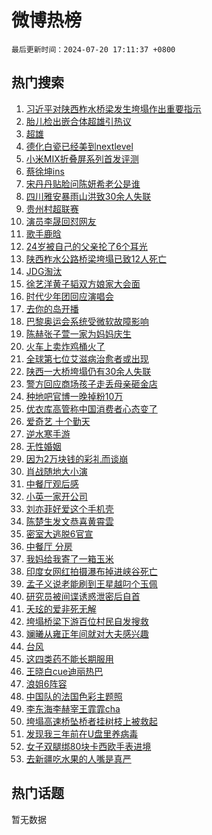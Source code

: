 # 微博热榜

`最后更新时间：2024-07-20 17:11:37 +0800`

## 热门搜索

1. [习近平对陕西柞水桥梁发生垮塌作出重要指示](https://m.weibo.cn/search?containerid=100103type%3D1%26t%3D10%26q%3D%23%E4%B9%A0%E8%BF%91%E5%B9%B3%E5%AF%B9%E9%99%95%E8%A5%BF%E6%9F%9E%E6%B0%B4%E6%A1%A5%E6%A2%81%E5%8F%91%E7%94%9F%E5%9E%AE%E5%A1%8C%E4%BD%9C%E5%87%BA%E9%87%8D%E8%A6%81%E6%8C%87%E7%A4%BA%23&stream_entry_id=51&isnewpage=1&extparam=seat%3D1%26filter_type%3Drealtimehot%26stream_entry_id%3D51%26c_type%3D51%26pos%3D0%26q%3D%2523%25E4%25B9%25A0%25E8%25BF%2591%25E5%25B9%25B3%25E5%25AF%25B9%25E9%2599%2595%25E8%25A5%25BF%25E6%259F%259E%25E6%25B0%25B4%25E6%25A1%25A5%25E6%25A2%2581%25E5%258F%2591%25E7%2594%259F%25E5%259E%25AE%25E5%25A1%258C%25E4%25BD%259C%25E5%2587%25BA%25E9%2587%258D%25E8%25A6%2581%25E6%258C%2587%25E7%25A4%25BA%2523%26cate%3D10103%26dgr%3D0%26display_time%3D1721466696%26pre_seqid%3D1721466696007023596194)
1. [胎儿检出嵌合体超雄引热议](https://m.weibo.cn/search?containerid=100103type%3D1%26t%3D10%26q%3D%23%E8%83%8E%E5%84%BF%E6%A3%80%E5%87%BA%E5%B5%8C%E5%90%88%E4%BD%93%E8%B6%85%E9%9B%84%E5%BC%95%E7%83%AD%E8%AE%AE%23&stream_entry_id=31&isnewpage=1&extparam=seat%3D1%26q%3D%2523%25E8%2583%258E%25E5%2584%25BF%25E6%25A3%2580%25E5%2587%25BA%25E5%25B5%258C%25E5%2590%2588%25E4%25BD%2593%25E8%25B6%2585%25E9%259B%2584%25E5%25BC%2595%25E7%2583%25AD%25E8%25AE%25AE%2523%26dgr%3D0%26pos%3D0%26realpos%3D1%26band_rank%3D1%26filter_type%3Drealtimehot%26c_type%3D31%26cate%3D5001%26lcate%3D5001%26flag%3D2%26stream_entry_id%3D31%26display_time%3D1721466696%26pre_seqid%3D1721466696007023596194)
1. [超雄](https://m.weibo.cn/search?containerid=100103type%3D1%26t%3D10%26q%3D%E8%B6%85%E9%9B%84&stream_entry_id=31&isnewpage=1&extparam=seat%3D1%26q%3D%25E8%25B6%2585%25E9%259B%2584%26dgr%3D0%26pos%3D1%26realpos%3D2%26band_rank%3D2%26filter_type%3Drealtimehot%26c_type%3D31%26cate%3D5001%26lcate%3D5001%26flag%3D1%26stream_entry_id%3D31%26display_time%3D1721466696%26pre_seqid%3D1721466696007023596194)
1. [德化白瓷已经美到nextlevel](https://m.weibo.cn/search?containerid=100103type%3D1%26t%3D10%26q%3D%23%E5%BE%B7%E5%8C%96%E7%99%BD%E7%93%B7%E5%B7%B2%E7%BB%8F%E7%BE%8E%E5%88%B0nextlevel%23&stream_entry_id=31&isnewpage=1&extparam=seat%3D1%26q%3D%2523%25E5%25BE%25B7%25E5%258C%2596%25E7%2599%25BD%25E7%2593%25B7%25E5%25B7%25B2%25E7%25BB%258F%25E7%25BE%258E%25E5%2588%25B0nextlevel%2523%26dgr%3D0%26pos%3D2%26realpos%3D3%26band_rank%3D3%26filter_type%3Drealtimehot%26c_type%3D31%26cate%3D5001%26lcate%3D5001%26flag%3D1%26stream_entry_id%3D31%26display_time%3D1721466696%26pre_seqid%3D1721466696007023596194)
1. [小米MIX折叠屏系列首发评测](https://m.weibo.cn/search?containerid=100103type%3D1%26t%3D10%26q%3D%23%E5%B0%8F%E7%B1%B3MIX%E6%8A%98%E5%8F%A0%E5%B1%8F%E7%B3%BB%E5%88%97%E9%A6%96%E5%8F%91%E8%AF%84%E6%B5%8B%23&stream_entry_id=31&isnewpage=1&extparam=seat%3D1%26q%3D%2523%25E5%25B0%258F%25E7%25B1%25B3MIX%25E6%258A%2598%25E5%258F%25A0%25E5%25B1%258F%25E7%25B3%25BB%25E5%2588%2597%25E9%25A6%2596%25E5%258F%2591%25E8%25AF%2584%25E6%25B5%258B%2523%26dgr%3D0%26pos%3D3%26adid%3D246530%26band_rank%3D4%26filter_type%3Drealtimehot%26stream_entry_id%3D31%26is_ad_pos%3D1%26c_type%3D31%26lcate%3D5001%26cate%3D5001%26topic_ad%3D1%26display_time%3D1721466696%26pre_seqid%3D1721466696007023596194)
1. [蔡徐坤ins](https://m.weibo.cn/search?containerid=100103type%3D1%26t%3D10%26q%3D%23%E8%94%A1%E5%BE%90%E5%9D%A4ins%23&stream_entry_id=31&isnewpage=1&extparam=seat%3D1%26q%3D%2523%25E8%2594%25A1%25E5%25BE%2590%25E5%259D%25A4ins%2523%26dgr%3D0%26pos%3D4%26realpos%3D4%26band_rank%3D4%26filter_type%3Drealtimehot%26c_type%3D31%26cate%3D5001%26lcate%3D5001%26flag%3D16%26stream_entry_id%3D31%26display_time%3D1721466696%26pre_seqid%3D1721466696007023596194)
1. [宋丹丹贴脸问陈妍希老公是谁](https://m.weibo.cn/search?containerid=100103type%3D1%26t%3D10%26q%3D%23%E5%AE%8B%E4%B8%B9%E4%B8%B9%E8%B4%B4%E8%84%B8%E9%97%AE%E9%99%88%E5%A6%8D%E5%B8%8C%E8%80%81%E5%85%AC%E6%98%AF%E8%B0%81%23&stream_entry_id=31&isnewpage=1&extparam=seat%3D1%26q%3D%2523%25E5%25AE%258B%25E4%25B8%25B9%25E4%25B8%25B9%25E8%25B4%25B4%25E8%2584%25B8%25E9%2597%25AE%25E9%2599%2588%25E5%25A6%258D%25E5%25B8%258C%25E8%2580%2581%25E5%2585%25AC%25E6%2598%25AF%25E8%25B0%2581%2523%26dgr%3D0%26pos%3D5%26realpos%3D5%26band_rank%3D5%26filter_type%3Drealtimehot%26c_type%3D31%26cate%3D5001%26lcate%3D5001%26flag%3D2%26stream_entry_id%3D31%26display_time%3D1721466696%26pre_seqid%3D1721466696007023596194)
1. [四川雅安暴雨山洪致30余人失联](https://m.weibo.cn/search?containerid=100103type%3D1%26t%3D10%26q%3D%23%E5%9B%9B%E5%B7%9D%E9%9B%85%E5%AE%89%E6%9A%B4%E9%9B%A8%E5%B1%B1%E6%B4%AA%E8%87%B430%E4%BD%99%E4%BA%BA%E5%A4%B1%E8%81%94%23&stream_entry_id=31&isnewpage=1&extparam=seat%3D1%26q%3D%2523%25E5%259B%259B%25E5%25B7%259D%25E9%259B%2585%25E5%25AE%2589%25E6%259A%25B4%25E9%259B%25A8%25E5%25B1%25B1%25E6%25B4%25AA%25E8%2587%25B430%25E4%25BD%2599%25E4%25BA%25BA%25E5%25A4%25B1%25E8%2581%2594%2523%26dgr%3D0%26pos%3D6%26realpos%3D6%26band_rank%3D6%26filter_type%3Drealtimehot%26c_type%3D31%26cate%3D5001%26lcate%3D5001%26flag%3D0%26stream_entry_id%3D31%26display_time%3D1721466696%26pre_seqid%3D1721466696007023596194)
1. [贵州村超联赛](https://m.weibo.cn/search?containerid=100103type%3D1%26t%3D10%26q%3D%23%E8%B4%B5%E5%B7%9E%E6%9D%91%E8%B6%85%E8%81%94%E8%B5%9B%23&stream_entry_id=31&isnewpage=1&extparam=seat%3D1%26q%3D%2523%25E8%25B4%25B5%25E5%25B7%259E%25E6%259D%2591%25E8%25B6%2585%25E8%2581%2594%25E8%25B5%259B%2523%26dgr%3D0%26pos%3D7%26adid%3D246508%26band_rank%3D7%26filter_type%3Drealtimehot%26is_ad_pos%3D1%26c_type%3D31%26lcate%3D5001%26cate%3D5001%26stream_entry_id%3D31%26display_time%3D1721466696%26pre_seqid%3D1721466696007023596194)
1. [演员李晟回怼网友](https://m.weibo.cn/search?containerid=100103type%3D1%26t%3D10%26q%3D%23%E6%BC%94%E5%91%98%E6%9D%8E%E6%99%9F%E5%9B%9E%E6%80%BC%E7%BD%91%E5%8F%8B%23&stream_entry_id=31&isnewpage=1&extparam=seat%3D1%26q%3D%2523%25E6%25BC%2594%25E5%2591%2598%25E6%259D%258E%25E6%2599%259F%25E5%259B%259E%25E6%2580%25BC%25E7%25BD%2591%25E5%258F%258B%2523%26dgr%3D0%26pos%3D8%26realpos%3D7%26band_rank%3D7%26filter_type%3Drealtimehot%26c_type%3D31%26cate%3D5001%26lcate%3D5001%26flag%3D2%26stream_entry_id%3D31%26display_time%3D1721466696%26pre_seqid%3D1721466696007023596194)
1. [歌手鹿晗](https://m.weibo.cn/search?containerid=100103type%3D1%26t%3D10%26q%3D%23%E6%AD%8C%E6%89%8B%E9%B9%BF%E6%99%97%23&stream_entry_id=31&isnewpage=1&extparam=seat%3D1%26q%3D%2523%25E6%25AD%258C%25E6%2589%258B%25E9%25B9%25BF%25E6%2599%2597%2523%26dgr%3D0%26pos%3D9%26realpos%3D8%26band_rank%3D8%26filter_type%3Drealtimehot%26c_type%3D31%26cate%3D5001%26lcate%3D5001%26flag%3D0%26stream_entry_id%3D31%26display_time%3D1721466696%26pre_seqid%3D1721466696007023596194)
1. [24岁被自己的父亲抡了6个耳光](https://m.weibo.cn/search?containerid=100103type%3D1%26t%3D10%26q%3D%2324%E5%B2%81%E8%A2%AB%E8%87%AA%E5%B7%B1%E7%9A%84%E7%88%B6%E4%BA%B2%E6%8A%A1%E4%BA%866%E4%B8%AA%E8%80%B3%E5%85%89%23&stream_entry_id=31&isnewpage=1&extparam=seat%3D1%26q%3D%252324%25E5%25B2%2581%25E8%25A2%25AB%25E8%2587%25AA%25E5%25B7%25B1%25E7%259A%2584%25E7%2588%25B6%25E4%25BA%25B2%25E6%258A%25A1%25E4%25BA%25866%25E4%25B8%25AA%25E8%2580%25B3%25E5%2585%2589%2523%26dgr%3D0%26pos%3D10%26realpos%3D9%26band_rank%3D9%26filter_type%3Drealtimehot%26c_type%3D31%26cate%3D5001%26lcate%3D5001%26flag%3D0%26stream_entry_id%3D31%26display_time%3D1721466696%26pre_seqid%3D1721466696007023596194)
1. [陕西柞水公路桥梁垮塌已致12人死亡](https://m.weibo.cn/search?containerid=100103type%3D1%26t%3D10%26q%3D%23%E9%99%95%E8%A5%BF%E6%9F%9E%E6%B0%B4%E5%85%AC%E8%B7%AF%E6%A1%A5%E6%A2%81%E5%9E%AE%E5%A1%8C%E5%B7%B2%E8%87%B412%E4%BA%BA%E6%AD%BB%E4%BA%A1%23&stream_entry_id=31&isnewpage=1&extparam=seat%3D1%26q%3D%2523%25E9%2599%2595%25E8%25A5%25BF%25E6%259F%259E%25E6%25B0%25B4%25E5%2585%25AC%25E8%25B7%25AF%25E6%25A1%25A5%25E6%25A2%2581%25E5%259E%25AE%25E5%25A1%258C%25E5%25B7%25B2%25E8%2587%25B412%25E4%25BA%25BA%25E6%25AD%25BB%25E4%25BA%25A1%2523%26dgr%3D0%26pos%3D11%26realpos%3D10%26band_rank%3D10%26filter_type%3Drealtimehot%26c_type%3D31%26cate%3D5001%26lcate%3D5001%26flag%3D1%26stream_entry_id%3D31%26display_time%3D1721466696%26pre_seqid%3D1721466696007023596194)
1. [JDG淘汰](https://m.weibo.cn/search?containerid=100103type%3D1%26t%3D10%26q%3DJDG%E6%B7%98%E6%B1%B0&stream_entry_id=31&isnewpage=1&extparam=seat%3D1%26q%3DJDG%25E6%25B7%2598%25E6%25B1%25B0%26dgr%3D0%26pos%3D12%26realpos%3D11%26band_rank%3D11%26filter_type%3Drealtimehot%26c_type%3D31%26cate%3D5001%26lcate%3D5001%26flag%3D1%26stream_entry_id%3D31%26display_time%3D1721466696%26pre_seqid%3D1721466696007023596194)
1. [徐艺洋黄子韬双方娘家大会面](https://m.weibo.cn/search?containerid=100103type%3D1%26t%3D10%26q%3D%23%E5%BE%90%E8%89%BA%E6%B4%8B%E9%BB%84%E5%AD%90%E9%9F%AC%E5%8F%8C%E6%96%B9%E5%A8%98%E5%AE%B6%E5%A4%A7%E4%BC%9A%E9%9D%A2%23&stream_entry_id=31&isnewpage=1&extparam=seat%3D1%26q%3D%2523%25E5%25BE%2590%25E8%2589%25BA%25E6%25B4%258B%25E9%25BB%2584%25E5%25AD%2590%25E9%259F%25AC%25E5%258F%258C%25E6%2596%25B9%25E5%25A8%2598%25E5%25AE%25B6%25E5%25A4%25A7%25E4%25BC%259A%25E9%259D%25A2%2523%26dgr%3D0%26pos%3D13%26realpos%3D12%26band_rank%3D12%26filter_type%3Drealtimehot%26c_type%3D31%26cate%3D5001%26lcate%3D5001%26flag%3D2%26stream_entry_id%3D31%26display_time%3D1721466696%26pre_seqid%3D1721466696007023596194)
1. [时代少年团回应演唱会](https://m.weibo.cn/search?containerid=100103type%3D1%26t%3D10%26q%3D%23%E6%97%B6%E4%BB%A3%E5%B0%91%E5%B9%B4%E5%9B%A2%E5%9B%9E%E5%BA%94%E6%BC%94%E5%94%B1%E4%BC%9A%23&stream_entry_id=31&isnewpage=1&extparam=seat%3D1%26q%3D%2523%25E6%2597%25B6%25E4%25BB%25A3%25E5%25B0%2591%25E5%25B9%25B4%25E5%259B%25A2%25E5%259B%259E%25E5%25BA%2594%25E6%25BC%2594%25E5%2594%25B1%25E4%25BC%259A%2523%26dgr%3D0%26pos%3D14%26realpos%3D13%26band_rank%3D13%26filter_type%3Drealtimehot%26c_type%3D31%26cate%3D5001%26lcate%3D5001%26flag%3D1%26stream_entry_id%3D31%26display_time%3D1721466696%26pre_seqid%3D1721466696007023596194)
1. [去你的岛开播](https://m.weibo.cn/search?containerid=100103type%3D1%26t%3D10%26q%3D%E5%8E%BB%E4%BD%A0%E7%9A%84%E5%B2%9B%E5%BC%80%E6%92%AD&stream_entry_id=31&isnewpage=1&extparam=seat%3D1%26q%3D%25E5%258E%25BB%25E4%25BD%25A0%25E7%259A%2584%25E5%25B2%259B%25E5%25BC%2580%25E6%2592%25AD%26dgr%3D0%26pos%3D15%26realpos%3D14%26band_rank%3D14%26filter_type%3Drealtimehot%26c_type%3D31%26cate%3D5001%26lcate%3D5001%26flag%3D0%26stream_entry_id%3D31%26display_time%3D1721466696%26pre_seqid%3D1721466696007023596194)
1. [巴黎奥运会系统受微软故障影响](https://m.weibo.cn/search?containerid=100103type%3D1%26t%3D10%26q%3D%23%E5%B7%B4%E9%BB%8E%E5%A5%A5%E8%BF%90%E4%BC%9A%E7%B3%BB%E7%BB%9F%E5%8F%97%E5%BE%AE%E8%BD%AF%E6%95%85%E9%9A%9C%E5%BD%B1%E5%93%8D%23&stream_entry_id=31&isnewpage=1&extparam=seat%3D1%26q%3D%2523%25E5%25B7%25B4%25E9%25BB%258E%25E5%25A5%25A5%25E8%25BF%2590%25E4%25BC%259A%25E7%25B3%25BB%25E7%25BB%259F%25E5%258F%2597%25E5%25BE%25AE%25E8%25BD%25AF%25E6%2595%2585%25E9%259A%259C%25E5%25BD%25B1%25E5%2593%258D%2523%26dgr%3D0%26pos%3D16%26realpos%3D15%26band_rank%3D15%26filter_type%3Drealtimehot%26c_type%3D31%26cate%3D5001%26lcate%3D5001%26flag%3D1%26stream_entry_id%3D31%26display_time%3D1721466696%26pre_seqid%3D1721466696007023596194)
1. [陈赫张子萱一家为妈妈庆生](https://m.weibo.cn/search?containerid=100103type%3D1%26t%3D10%26q%3D%23%E9%99%88%E8%B5%AB%E5%BC%A0%E5%AD%90%E8%90%B1%E4%B8%80%E5%AE%B6%E4%B8%BA%E5%A6%88%E5%A6%88%E5%BA%86%E7%94%9F%23&stream_entry_id=31&isnewpage=1&extparam=seat%3D1%26q%3D%2523%25E9%2599%2588%25E8%25B5%25AB%25E5%25BC%25A0%25E5%25AD%2590%25E8%2590%25B1%25E4%25B8%2580%25E5%25AE%25B6%25E4%25B8%25BA%25E5%25A6%2588%25E5%25A6%2588%25E5%25BA%2586%25E7%2594%259F%2523%26dgr%3D0%26pos%3D17%26realpos%3D16%26band_rank%3D16%26filter_type%3Drealtimehot%26c_type%3D31%26cate%3D5001%26lcate%3D5001%26flag%3D0%26stream_entry_id%3D31%26display_time%3D1721466696%26pre_seqid%3D1721466696007023596194)
1. [火车上卖炸鸡桶火了](https://m.weibo.cn/search?containerid=100103type%3D1%26t%3D10%26q%3D%23%E7%81%AB%E8%BD%A6%E4%B8%8A%E5%8D%96%E7%82%B8%E9%B8%A1%E6%A1%B6%E7%81%AB%E4%BA%86%23&stream_entry_id=31&isnewpage=1&extparam=seat%3D1%26q%3D%2523%25E7%2581%25AB%25E8%25BD%25A6%25E4%25B8%258A%25E5%258D%2596%25E7%2582%25B8%25E9%25B8%25A1%25E6%25A1%25B6%25E7%2581%25AB%25E4%25BA%2586%2523%26dgr%3D0%26pos%3D18%26realpos%3D17%26band_rank%3D17%26filter_type%3Drealtimehot%26c_type%3D31%26cate%3D5001%26lcate%3D5001%26flag%3D0%26stream_entry_id%3D31%26display_time%3D1721466696%26pre_seqid%3D1721466696007023596194)
1. [全球第七位艾滋病治愈者或出现](https://m.weibo.cn/search?containerid=100103type%3D1%26t%3D10%26q%3D%23%E5%85%A8%E7%90%83%E7%AC%AC%E4%B8%83%E4%BD%8D%E8%89%BE%E6%BB%8B%E7%97%85%E6%B2%BB%E6%84%88%E8%80%85%E6%88%96%E5%87%BA%E7%8E%B0%23&stream_entry_id=31&isnewpage=1&extparam=seat%3D1%26q%3D%2523%25E5%2585%25A8%25E7%2590%2583%25E7%25AC%25AC%25E4%25B8%2583%25E4%25BD%258D%25E8%2589%25BE%25E6%25BB%258B%25E7%2597%2585%25E6%25B2%25BB%25E6%2584%2588%25E8%2580%2585%25E6%2588%2596%25E5%2587%25BA%25E7%258E%25B0%2523%26dgr%3D0%26pos%3D19%26realpos%3D18%26band_rank%3D18%26filter_type%3Drealtimehot%26c_type%3D31%26cate%3D5001%26lcate%3D5001%26flag%3D0%26stream_entry_id%3D31%26display_time%3D1721466696%26pre_seqid%3D1721466696007023596194)
1. [陕西一大桥垮塌仍有30余人失联](https://m.weibo.cn/search?containerid=100103type%3D1%26t%3D10%26q%3D%23%E9%99%95%E8%A5%BF%E4%B8%80%E5%A4%A7%E6%A1%A5%E5%9E%AE%E5%A1%8C%E4%BB%8D%E6%9C%8930%E4%BD%99%E4%BA%BA%E5%A4%B1%E8%81%94%23&stream_entry_id=31&isnewpage=1&extparam=seat%3D1%26q%3D%2523%25E9%2599%2595%25E8%25A5%25BF%25E4%25B8%2580%25E5%25A4%25A7%25E6%25A1%25A5%25E5%259E%25AE%25E5%25A1%258C%25E4%25BB%258D%25E6%259C%258930%25E4%25BD%2599%25E4%25BA%25BA%25E5%25A4%25B1%25E8%2581%2594%2523%26dgr%3D0%26pos%3D20%26realpos%3D19%26band_rank%3D19%26filter_type%3Drealtimehot%26c_type%3D31%26cate%3D5001%26lcate%3D5001%26flag%3D0%26stream_entry_id%3D31%26display_time%3D1721466696%26pre_seqid%3D1721466696007023596194)
1. [警方回应商场孩子走丢母亲砸金店](https://m.weibo.cn/search?containerid=100103type%3D1%26t%3D10%26q%3D%23%E8%AD%A6%E6%96%B9%E5%9B%9E%E5%BA%94%E5%95%86%E5%9C%BA%E5%AD%A9%E5%AD%90%E8%B5%B0%E4%B8%A2%E6%AF%8D%E4%BA%B2%E7%A0%B8%E9%87%91%E5%BA%97%23&stream_entry_id=31&isnewpage=1&extparam=seat%3D1%26q%3D%2523%25E8%25AD%25A6%25E6%2596%25B9%25E5%259B%259E%25E5%25BA%2594%25E5%2595%2586%25E5%259C%25BA%25E5%25AD%25A9%25E5%25AD%2590%25E8%25B5%25B0%25E4%25B8%25A2%25E6%25AF%258D%25E4%25BA%25B2%25E7%25A0%25B8%25E9%2587%2591%25E5%25BA%2597%2523%26dgr%3D0%26pos%3D21%26realpos%3D20%26band_rank%3D20%26filter_type%3Drealtimehot%26c_type%3D31%26cate%3D5001%26lcate%3D5001%26flag%3D0%26stream_entry_id%3D31%26display_time%3D1721466696%26pre_seqid%3D1721466696007023596194)
1. [种地吧官博一晚掉粉10万](https://m.weibo.cn/search?containerid=100103type%3D1%26t%3D10%26q%3D%23%E7%A7%8D%E5%9C%B0%E5%90%A7%E5%AE%98%E5%8D%9A%E4%B8%80%E6%99%9A%E6%8E%89%E7%B2%8910%E4%B8%87%23&stream_entry_id=31&isnewpage=1&extparam=seat%3D1%26q%3D%2523%25E7%25A7%258D%25E5%259C%25B0%25E5%2590%25A7%25E5%25AE%2598%25E5%258D%259A%25E4%25B8%2580%25E6%2599%259A%25E6%258E%2589%25E7%25B2%258910%25E4%25B8%2587%2523%26dgr%3D0%26pos%3D22%26realpos%3D21%26band_rank%3D21%26filter_type%3Drealtimehot%26c_type%3D31%26cate%3D5001%26lcate%3D5001%26flag%3D2%26stream_entry_id%3D31%26display_time%3D1721466696%26pre_seqid%3D1721466696007023596194)
1. [优衣库高管称中国消费者心态变了](https://m.weibo.cn/search?containerid=100103type%3D1%26t%3D10%26q%3D%23%E4%BC%98%E8%A1%A3%E5%BA%93%E9%AB%98%E7%AE%A1%E7%A7%B0%E4%B8%AD%E5%9B%BD%E6%B6%88%E8%B4%B9%E8%80%85%E5%BF%83%E6%80%81%E5%8F%98%E4%BA%86%23&stream_entry_id=31&isnewpage=1&extparam=seat%3D1%26q%3D%2523%25E4%25BC%2598%25E8%25A1%25A3%25E5%25BA%2593%25E9%25AB%2598%25E7%25AE%25A1%25E7%25A7%25B0%25E4%25B8%25AD%25E5%259B%25BD%25E6%25B6%2588%25E8%25B4%25B9%25E8%2580%2585%25E5%25BF%2583%25E6%2580%2581%25E5%258F%2598%25E4%25BA%2586%2523%26dgr%3D0%26pos%3D23%26realpos%3D22%26band_rank%3D22%26filter_type%3Drealtimehot%26c_type%3D31%26cate%3D5001%26lcate%3D5001%26flag%3D1%26stream_entry_id%3D31%26display_time%3D1721466696%26pre_seqid%3D1721466696007023596194)
1. [爱奇艺 十个勤天](https://m.weibo.cn/search?containerid=100103type%3D1%26t%3D10%26q%3D%E7%88%B1%E5%A5%87%E8%89%BA+%E5%8D%81%E4%B8%AA%E5%8B%A4%E5%A4%A9&stream_entry_id=31&isnewpage=1&extparam=seat%3D1%26q%3D%25E7%2588%25B1%25E5%25A5%2587%25E8%2589%25BA%2520%25E5%258D%2581%25E4%25B8%25AA%25E5%258B%25A4%25E5%25A4%25A9%26dgr%3D0%26pos%3D24%26realpos%3D23%26band_rank%3D23%26filter_type%3Drealtimehot%26c_type%3D31%26cate%3D5001%26lcate%3D5001%26flag%3D2%26stream_entry_id%3D31%26display_time%3D1721466696%26pre_seqid%3D1721466696007023596194)
1. [逆水寒手游](https://m.weibo.cn/search?containerid=100103type%3D1%26t%3D10%26q%3D%E9%80%86%E6%B0%B4%E5%AF%92%E6%89%8B%E6%B8%B8&stream_entry_id=31&isnewpage=1&extparam=seat%3D1%26q%3D%25E9%2580%2586%25E6%25B0%25B4%25E5%25AF%2592%25E6%2589%258B%25E6%25B8%25B8%26dgr%3D0%26pos%3D25%26realpos%3D24%26band_rank%3D24%26filter_type%3Drealtimehot%26c_type%3D31%26cate%3D5001%26lcate%3D5001%26flag%3D1%26stream_entry_id%3D31%26display_time%3D1721466696%26pre_seqid%3D1721466696007023596194)
1. [无性婚姻](https://m.weibo.cn/search?containerid=100103type%3D1%26t%3D10%26q%3D%E6%97%A0%E6%80%A7%E5%A9%9A%E5%A7%BB&stream_entry_id=31&isnewpage=1&extparam=seat%3D1%26q%3D%25E6%2597%25A0%25E6%2580%25A7%25E5%25A9%259A%25E5%25A7%25BB%26dgr%3D0%26pos%3D26%26realpos%3D25%26band_rank%3D25%26filter_type%3Drealtimehot%26c_type%3D31%26cate%3D5001%26lcate%3D5001%26flag%3D0%26stream_entry_id%3D31%26display_time%3D1721466696%26pre_seqid%3D1721466696007023596194)
1. [因为2万块钱的彩礼而谈崩](https://m.weibo.cn/search?containerid=100103type%3D1%26t%3D10%26q%3D%23%E5%9B%A0%E4%B8%BA2%E4%B8%87%E5%9D%97%E9%92%B1%E7%9A%84%E5%BD%A9%E7%A4%BC%E8%80%8C%E8%B0%88%E5%B4%A9%23&stream_entry_id=31&isnewpage=1&extparam=seat%3D1%26q%3D%2523%25E5%259B%25A0%25E4%25B8%25BA2%25E4%25B8%2587%25E5%259D%2597%25E9%2592%25B1%25E7%259A%2584%25E5%25BD%25A9%25E7%25A4%25BC%25E8%2580%258C%25E8%25B0%2588%25E5%25B4%25A9%2523%26dgr%3D0%26pos%3D27%26realpos%3D26%26band_rank%3D26%26filter_type%3Drealtimehot%26c_type%3D31%26cate%3D5001%26lcate%3D5001%26flag%3D1%26stream_entry_id%3D31%26display_time%3D1721466696%26pre_seqid%3D1721466696007023596194)
1. [肖战随地大小演](https://m.weibo.cn/search?containerid=100103type%3D1%26t%3D10%26q%3D%23%E8%82%96%E6%88%98%E9%9A%8F%E5%9C%B0%E5%A4%A7%E5%B0%8F%E6%BC%94%23&stream_entry_id=31&isnewpage=1&extparam=seat%3D1%26q%3D%2523%25E8%2582%2596%25E6%2588%2598%25E9%259A%258F%25E5%259C%25B0%25E5%25A4%25A7%25E5%25B0%258F%25E6%25BC%2594%2523%26dgr%3D0%26pos%3D28%26realpos%3D27%26band_rank%3D27%26filter_type%3Drealtimehot%26c_type%3D31%26cate%3D5001%26lcate%3D5001%26flag%3D1%26stream_entry_id%3D31%26display_time%3D1721466696%26pre_seqid%3D1721466696007023596194)
1. [中餐厅观后感](https://m.weibo.cn/search?containerid=100103type%3D1%26t%3D10%26q%3D%23%E4%B8%AD%E9%A4%90%E5%8E%85%E8%A7%82%E5%90%8E%E6%84%9F%23&stream_entry_id=31&isnewpage=1&extparam=seat%3D1%26q%3D%2523%25E4%25B8%25AD%25E9%25A4%2590%25E5%258E%2585%25E8%25A7%2582%25E5%2590%258E%25E6%2584%259F%2523%26dgr%3D0%26pos%3D29%26realpos%3D28%26band_rank%3D28%26filter_type%3Drealtimehot%26c_type%3D31%26cate%3D5001%26lcate%3D5001%26flag%3D1%26stream_entry_id%3D31%26display_time%3D1721466696%26pre_seqid%3D1721466696007023596194)
1. [小英一家开公司](https://m.weibo.cn/search?containerid=100103type%3D1%26t%3D10%26q%3D%23%E5%B0%8F%E8%8B%B1%E4%B8%80%E5%AE%B6%E5%BC%80%E5%85%AC%E5%8F%B8%23&stream_entry_id=31&isnewpage=1&extparam=seat%3D1%26q%3D%2523%25E5%25B0%258F%25E8%258B%25B1%25E4%25B8%2580%25E5%25AE%25B6%25E5%25BC%2580%25E5%2585%25AC%25E5%258F%25B8%2523%26dgr%3D0%26pos%3D30%26realpos%3D29%26band_rank%3D29%26filter_type%3Drealtimehot%26c_type%3D31%26cate%3D5001%26lcate%3D5001%26flag%3D0%26stream_entry_id%3D31%26display_time%3D1721466696%26pre_seqid%3D1721466696007023596194)
1. [刘亦菲好爱这个手机壳](https://m.weibo.cn/search?containerid=100103type%3D1%26t%3D10%26q%3D%23%E5%88%98%E4%BA%A6%E8%8F%B2%E5%A5%BD%E7%88%B1%E8%BF%99%E4%B8%AA%E6%89%8B%E6%9C%BA%E5%A3%B3%23&stream_entry_id=31&isnewpage=1&extparam=seat%3D1%26q%3D%2523%25E5%2588%2598%25E4%25BA%25A6%25E8%258F%25B2%25E5%25A5%25BD%25E7%2588%25B1%25E8%25BF%2599%25E4%25B8%25AA%25E6%2589%258B%25E6%259C%25BA%25E5%25A3%25B3%2523%26dgr%3D0%26pos%3D31%26realpos%3D30%26band_rank%3D30%26filter_type%3Drealtimehot%26c_type%3D31%26cate%3D5001%26lcate%3D5001%26flag%3D0%26stream_entry_id%3D31%26display_time%3D1721466696%26pre_seqid%3D1721466696007023596194)
1. [陈楚生发文恭喜黄霄雲](https://m.weibo.cn/search?containerid=100103type%3D1%26t%3D10%26q%3D%23%E9%99%88%E6%A5%9A%E7%94%9F%E5%8F%91%E6%96%87%E6%81%AD%E5%96%9C%E9%BB%84%E9%9C%84%E9%9B%B2%23&stream_entry_id=31&isnewpage=1&extparam=seat%3D1%26q%3D%2523%25E9%2599%2588%25E6%25A5%259A%25E7%2594%259F%25E5%258F%2591%25E6%2596%2587%25E6%2581%25AD%25E5%2596%259C%25E9%25BB%2584%25E9%259C%2584%25E9%259B%25B2%2523%26dgr%3D0%26pos%3D32%26realpos%3D31%26band_rank%3D31%26filter_type%3Drealtimehot%26c_type%3D31%26cate%3D5001%26lcate%3D5001%26flag%3D0%26stream_entry_id%3D31%26display_time%3D1721466696%26pre_seqid%3D1721466696007023596194)
1. [密室大逃脱6官宣](https://m.weibo.cn/search?containerid=100103type%3D1%26t%3D10%26q%3D%23%E5%AF%86%E5%AE%A4%E5%A4%A7%E9%80%83%E8%84%B16%E5%AE%98%E5%AE%A3%23&stream_entry_id=31&isnewpage=1&extparam=seat%3D1%26q%3D%2523%25E5%25AF%2586%25E5%25AE%25A4%25E5%25A4%25A7%25E9%2580%2583%25E8%2584%25B16%25E5%25AE%2598%25E5%25AE%25A3%2523%26dgr%3D0%26pos%3D33%26realpos%3D32%26band_rank%3D32%26filter_type%3Drealtimehot%26c_type%3D31%26cate%3D5001%26lcate%3D5001%26flag%3D0%26stream_entry_id%3D31%26display_time%3D1721466696%26pre_seqid%3D1721466696007023596194)
1. [中餐厅 分房](https://m.weibo.cn/search?containerid=100103type%3D1%26t%3D10%26q%3D%E4%B8%AD%E9%A4%90%E5%8E%85+%E5%88%86%E6%88%BF&stream_entry_id=31&isnewpage=1&extparam=seat%3D1%26q%3D%25E4%25B8%25AD%25E9%25A4%2590%25E5%258E%2585%2520%25E5%2588%2586%25E6%2588%25BF%26dgr%3D0%26pos%3D34%26realpos%3D33%26band_rank%3D33%26filter_type%3Drealtimehot%26c_type%3D31%26cate%3D5001%26lcate%3D5001%26flag%3D0%26stream_entry_id%3D31%26display_time%3D1721466696%26pre_seqid%3D1721466696007023596194)
1. [我妈给我寄了一箱玉米](https://m.weibo.cn/search?containerid=100103type%3D1%26t%3D10%26q%3D%23%E6%88%91%E5%A6%88%E7%BB%99%E6%88%91%E5%AF%84%E4%BA%86%E4%B8%80%E7%AE%B1%E7%8E%89%E7%B1%B3%23&stream_entry_id=31&isnewpage=1&extparam=seat%3D1%26q%3D%2523%25E6%2588%2591%25E5%25A6%2588%25E7%25BB%2599%25E6%2588%2591%25E5%25AF%2584%25E4%25BA%2586%25E4%25B8%2580%25E7%25AE%25B1%25E7%258E%2589%25E7%25B1%25B3%2523%26dgr%3D0%26pos%3D35%26realpos%3D34%26band_rank%3D34%26filter_type%3Drealtimehot%26c_type%3D31%26cate%3D5001%26lcate%3D5001%26flag%3D1%26stream_entry_id%3D31%26display_time%3D1721466696%26pre_seqid%3D1721466696007023596194)
1. [印度女网红拍摄瀑布掉进峡谷死亡](https://m.weibo.cn/search?containerid=100103type%3D1%26t%3D10%26q%3D%23%E5%8D%B0%E5%BA%A6%E5%A5%B3%E7%BD%91%E7%BA%A2%E6%8B%8D%E6%91%84%E7%80%91%E5%B8%83%E6%8E%89%E8%BF%9B%E5%B3%A1%E8%B0%B7%E6%AD%BB%E4%BA%A1%23&stream_entry_id=31&isnewpage=1&extparam=seat%3D1%26q%3D%2523%25E5%258D%25B0%25E5%25BA%25A6%25E5%25A5%25B3%25E7%25BD%2591%25E7%25BA%25A2%25E6%258B%258D%25E6%2591%2584%25E7%2580%2591%25E5%25B8%2583%25E6%258E%2589%25E8%25BF%259B%25E5%25B3%25A1%25E8%25B0%25B7%25E6%25AD%25BB%25E4%25BA%25A1%2523%26dgr%3D0%26pos%3D36%26realpos%3D35%26band_rank%3D35%26filter_type%3Drealtimehot%26c_type%3D31%26cate%3D5001%26lcate%3D5001%26flag%3D0%26stream_entry_id%3D31%26display_time%3D1721466696%26pre_seqid%3D1721466696007023596194)
1. [孟子义说老能刷到王星越叼个玉佩](https://m.weibo.cn/search?containerid=100103type%3D1%26t%3D10%26q%3D%23%E5%AD%9F%E5%AD%90%E4%B9%89%E8%AF%B4%E8%80%81%E8%83%BD%E5%88%B7%E5%88%B0%E7%8E%8B%E6%98%9F%E8%B6%8A%E5%8F%BC%E4%B8%AA%E7%8E%89%E4%BD%A9%23&stream_entry_id=31&isnewpage=1&extparam=seat%3D1%26q%3D%2523%25E5%25AD%259F%25E5%25AD%2590%25E4%25B9%2589%25E8%25AF%25B4%25E8%2580%2581%25E8%2583%25BD%25E5%2588%25B7%25E5%2588%25B0%25E7%258E%258B%25E6%2598%259F%25E8%25B6%258A%25E5%258F%25BC%25E4%25B8%25AA%25E7%258E%2589%25E4%25BD%25A9%2523%26dgr%3D0%26pos%3D37%26realpos%3D36%26band_rank%3D36%26filter_type%3Drealtimehot%26c_type%3D31%26cate%3D5001%26lcate%3D5001%26flag%3D1%26stream_entry_id%3D31%26display_time%3D1721466696%26pre_seqid%3D1721466696007023596194)
1. [研究员被间谍诱惑泄密后自首](https://m.weibo.cn/search?containerid=100103type%3D1%26t%3D10%26q%3D%23%E7%A0%94%E7%A9%B6%E5%91%98%E8%A2%AB%E9%97%B4%E8%B0%8D%E8%AF%B1%E6%83%91%E6%B3%84%E5%AF%86%E5%90%8E%E8%87%AA%E9%A6%96%23&stream_entry_id=31&isnewpage=1&extparam=seat%3D1%26q%3D%2523%25E7%25A0%2594%25E7%25A9%25B6%25E5%2591%2598%25E8%25A2%25AB%25E9%2597%25B4%25E8%25B0%258D%25E8%25AF%25B1%25E6%2583%2591%25E6%25B3%2584%25E5%25AF%2586%25E5%2590%258E%25E8%2587%25AA%25E9%25A6%2596%2523%26dgr%3D0%26pos%3D38%26realpos%3D37%26band_rank%3D37%26filter_type%3Drealtimehot%26c_type%3D31%26cate%3D5001%26lcate%3D5001%26flag%3D0%26stream_entry_id%3D31%26display_time%3D1721466696%26pre_seqid%3D1721466696007023596194)
1. [夭玹的爱非死无解](https://m.weibo.cn/search?containerid=100103type%3D1%26t%3D10%26q%3D%23%E5%A4%AD%E7%8E%B9%E7%9A%84%E7%88%B1%E9%9D%9E%E6%AD%BB%E6%97%A0%E8%A7%A3%23&stream_entry_id=31&isnewpage=1&extparam=seat%3D1%26q%3D%2523%25E5%25A4%25AD%25E7%258E%25B9%25E7%259A%2584%25E7%2588%25B1%25E9%259D%259E%25E6%25AD%25BB%25E6%2597%25A0%25E8%25A7%25A3%2523%26dgr%3D0%26pos%3D39%26realpos%3D38%26band_rank%3D38%26filter_type%3Drealtimehot%26c_type%3D31%26cate%3D5001%26lcate%3D5001%26flag%3D1%26stream_entry_id%3D31%26display_time%3D1721466696%26pre_seqid%3D1721466696007023596194)
1. [垮塌桥梁下游百位村民自发搜救](https://m.weibo.cn/search?containerid=100103type%3D1%26t%3D10%26q%3D%23%E5%9E%AE%E5%A1%8C%E6%A1%A5%E6%A2%81%E4%B8%8B%E6%B8%B8%E7%99%BE%E4%BD%8D%E6%9D%91%E6%B0%91%E8%87%AA%E5%8F%91%E6%90%9C%E6%95%91%23&stream_entry_id=31&isnewpage=1&extparam=seat%3D1%26q%3D%2523%25E5%259E%25AE%25E5%25A1%258C%25E6%25A1%25A5%25E6%25A2%2581%25E4%25B8%258B%25E6%25B8%25B8%25E7%2599%25BE%25E4%25BD%258D%25E6%259D%2591%25E6%25B0%2591%25E8%2587%25AA%25E5%258F%2591%25E6%2590%259C%25E6%2595%2591%2523%26dgr%3D0%26pos%3D40%26realpos%3D39%26band_rank%3D39%26filter_type%3Drealtimehot%26c_type%3D31%26cate%3D5001%26lcate%3D5001%26flag%3D1%26stream_entry_id%3D31%26display_time%3D1721466696%26pre_seqid%3D1721466696007023596194)
1. [斓曦从雍正年间就对大夫感兴趣](https://m.weibo.cn/search?containerid=100103type%3D1%26t%3D10%26q%3D%23%E6%96%93%E6%9B%A6%E4%BB%8E%E9%9B%8D%E6%AD%A3%E5%B9%B4%E9%97%B4%E5%B0%B1%E5%AF%B9%E5%A4%A7%E5%A4%AB%E6%84%9F%E5%85%B4%E8%B6%A3%23&stream_entry_id=31&isnewpage=1&extparam=seat%3D1%26q%3D%2523%25E6%2596%2593%25E6%259B%25A6%25E4%25BB%258E%25E9%259B%258D%25E6%25AD%25A3%25E5%25B9%25B4%25E9%2597%25B4%25E5%25B0%25B1%25E5%25AF%25B9%25E5%25A4%25A7%25E5%25A4%25AB%25E6%2584%259F%25E5%2585%25B4%25E8%25B6%25A3%2523%26dgr%3D0%26pos%3D41%26realpos%3D40%26band_rank%3D40%26filter_type%3Drealtimehot%26c_type%3D31%26cate%3D5001%26lcate%3D5001%26flag%3D1%26stream_entry_id%3D31%26display_time%3D1721466696%26pre_seqid%3D1721466696007023596194)
1. [台风](https://m.weibo.cn/search?containerid=100103type%3D1%26t%3D10%26q%3D%E5%8F%B0%E9%A3%8E&stream_entry_id=31&isnewpage=1&extparam=seat%3D1%26q%3D%25E5%258F%25B0%25E9%25A3%258E%26dgr%3D0%26pos%3D42%26realpos%3D41%26band_rank%3D41%26filter_type%3Drealtimehot%26c_type%3D31%26cate%3D5001%26lcate%3D5001%26flag%3D0%26stream_entry_id%3D31%26display_time%3D1721466696%26pre_seqid%3D1721466696007023596194)
1. [这四类药不能长期服用](https://m.weibo.cn/search?containerid=100103type%3D1%26t%3D10%26q%3D%23%E8%BF%99%E5%9B%9B%E7%B1%BB%E8%8D%AF%E4%B8%8D%E8%83%BD%E9%95%BF%E6%9C%9F%E6%9C%8D%E7%94%A8%23&stream_entry_id=31&isnewpage=1&extparam=seat%3D1%26q%3D%2523%25E8%25BF%2599%25E5%259B%259B%25E7%25B1%25BB%25E8%258D%25AF%25E4%25B8%258D%25E8%2583%25BD%25E9%2595%25BF%25E6%259C%259F%25E6%259C%258D%25E7%2594%25A8%2523%26dgr%3D0%26pos%3D43%26realpos%3D42%26band_rank%3D42%26filter_type%3Drealtimehot%26c_type%3D31%26cate%3D5001%26lcate%3D5001%26flag%3D1%26stream_entry_id%3D31%26display_time%3D1721466696%26pre_seqid%3D1721466696007023596194)
1. [王晓白cue迪丽热巴](https://m.weibo.cn/search?containerid=100103type%3D1%26t%3D10%26q%3D%23%E7%8E%8B%E6%99%93%E7%99%BDcue%E8%BF%AA%E4%B8%BD%E7%83%AD%E5%B7%B4%23&stream_entry_id=31&isnewpage=1&extparam=seat%3D1%26q%3D%2523%25E7%258E%258B%25E6%2599%2593%25E7%2599%25BDcue%25E8%25BF%25AA%25E4%25B8%25BD%25E7%2583%25AD%25E5%25B7%25B4%2523%26dgr%3D0%26pos%3D44%26realpos%3D43%26band_rank%3D43%26filter_type%3Drealtimehot%26c_type%3D31%26cate%3D5001%26lcate%3D5001%26flag%3D1%26stream_entry_id%3D31%26display_time%3D1721466696%26pre_seqid%3D1721466696007023596194)
1. [浪姐6阵容](https://m.weibo.cn/search?containerid=100103type%3D1%26t%3D10%26q%3D%23%E6%B5%AA%E5%A7%906%E9%98%B5%E5%AE%B9%23&stream_entry_id=31&isnewpage=1&extparam=seat%3D1%26q%3D%2523%25E6%25B5%25AA%25E5%25A7%25906%25E9%2598%25B5%25E5%25AE%25B9%2523%26dgr%3D0%26pos%3D45%26realpos%3D44%26band_rank%3D44%26filter_type%3Drealtimehot%26c_type%3D31%26cate%3D5001%26lcate%3D5001%26flag%3D0%26stream_entry_id%3D31%26display_time%3D1721466696%26pre_seqid%3D1721466696007023596194)
1. [中国队的法国色彩主题照](https://m.weibo.cn/search?containerid=100103type%3D1%26t%3D10%26q%3D%E4%B8%AD%E5%9B%BD%E9%98%9F%E7%9A%84%E6%B3%95%E5%9B%BD%E8%89%B2%E5%BD%A9%E4%B8%BB%E9%A2%98%E7%85%A7&stream_entry_id=31&isnewpage=1&extparam=seat%3D1%26q%3D%25E4%25B8%25AD%25E5%259B%25BD%25E9%2598%259F%25E7%259A%2584%25E6%25B3%2595%25E5%259B%25BD%25E8%2589%25B2%25E5%25BD%25A9%25E4%25B8%25BB%25E9%25A2%2598%25E7%2585%25A7%26dgr%3D0%26pos%3D46%26realpos%3D45%26band_rank%3D45%26filter_type%3Drealtimehot%26c_type%3D31%26cate%3D5001%26lcate%3D5001%26flag%3D1%26stream_entry_id%3D31%26display_time%3D1721466696%26pre_seqid%3D1721466696007023596194)
1. [李东海李赫宰王霏霏cha](https://m.weibo.cn/search?containerid=100103type%3D1%26t%3D10%26q%3D%23%E6%9D%8E%E4%B8%9C%E6%B5%B7%E6%9D%8E%E8%B5%AB%E5%AE%B0%E7%8E%8B%E9%9C%8F%E9%9C%8Fcha%23&stream_entry_id=31&isnewpage=1&extparam=seat%3D1%26q%3D%2523%25E6%259D%258E%25E4%25B8%259C%25E6%25B5%25B7%25E6%259D%258E%25E8%25B5%25AB%25E5%25AE%25B0%25E7%258E%258B%25E9%259C%258F%25E9%259C%258Fcha%2523%26dgr%3D0%26pos%3D47%26realpos%3D46%26band_rank%3D46%26filter_type%3Drealtimehot%26c_type%3D31%26cate%3D5001%26lcate%3D5001%26flag%3D1%26stream_entry_id%3D31%26display_time%3D1721466696%26pre_seqid%3D1721466696007023596194)
1. [垮塌高速桥坠桥者挂树枝上被救起](https://m.weibo.cn/search?containerid=100103type%3D1%26t%3D10%26q%3D%23%E5%9E%AE%E5%A1%8C%E9%AB%98%E9%80%9F%E6%A1%A5%E5%9D%A0%E6%A1%A5%E8%80%85%E6%8C%82%E6%A0%91%E6%9E%9D%E4%B8%8A%E8%A2%AB%E6%95%91%E8%B5%B7%23&stream_entry_id=31&isnewpage=1&extparam=seat%3D1%26q%3D%2523%25E5%259E%25AE%25E5%25A1%258C%25E9%25AB%2598%25E9%2580%259F%25E6%25A1%25A5%25E5%259D%25A0%25E6%25A1%25A5%25E8%2580%2585%25E6%258C%2582%25E6%25A0%2591%25E6%259E%259D%25E4%25B8%258A%25E8%25A2%25AB%25E6%2595%2591%25E8%25B5%25B7%2523%26dgr%3D0%26pos%3D48%26realpos%3D47%26band_rank%3D47%26filter_type%3Drealtimehot%26c_type%3D31%26cate%3D5001%26lcate%3D5001%26flag%3D0%26stream_entry_id%3D31%26display_time%3D1721466696%26pre_seqid%3D1721466696007023596194)
1. [发现我三年前在U盘里养病毒](https://m.weibo.cn/search?containerid=100103type%3D1%26t%3D10%26q%3D%23%E5%8F%91%E7%8E%B0%E6%88%91%E4%B8%89%E5%B9%B4%E5%89%8D%E5%9C%A8U%E7%9B%98%E9%87%8C%E5%85%BB%E7%97%85%E6%AF%92%23&stream_entry_id=31&isnewpage=1&extparam=seat%3D1%26q%3D%2523%25E5%258F%2591%25E7%258E%25B0%25E6%2588%2591%25E4%25B8%2589%25E5%25B9%25B4%25E5%2589%258D%25E5%259C%25A8U%25E7%259B%2598%25E9%2587%258C%25E5%2585%25BB%25E7%2597%2585%25E6%25AF%2592%2523%26dgr%3D0%26pos%3D49%26realpos%3D48%26band_rank%3D48%26filter_type%3Drealtimehot%26c_type%3D31%26cate%3D5001%26lcate%3D5001%26flag%3D1%26stream_entry_id%3D31%26display_time%3D1721466696%26pre_seqid%3D1721466696007023596194)
1. [女子双腿绑80块卡西欧手表进境](https://m.weibo.cn/search?containerid=100103type%3D1%26t%3D10%26q%3D%23%E5%A5%B3%E5%AD%90%E5%8F%8C%E8%85%BF%E7%BB%9180%E5%9D%97%E5%8D%A1%E8%A5%BF%E6%AC%A7%E6%89%8B%E8%A1%A8%E8%BF%9B%E5%A2%83%23&stream_entry_id=31&isnewpage=1&extparam=seat%3D1%26q%3D%2523%25E5%25A5%25B3%25E5%25AD%2590%25E5%258F%258C%25E8%2585%25BF%25E7%25BB%259180%25E5%259D%2597%25E5%258D%25A1%25E8%25A5%25BF%25E6%25AC%25A7%25E6%2589%258B%25E8%25A1%25A8%25E8%25BF%259B%25E5%25A2%2583%2523%26dgr%3D0%26pos%3D50%26realpos%3D49%26band_rank%3D49%26filter_type%3Drealtimehot%26c_type%3D31%26cate%3D5001%26lcate%3D5001%26flag%3D1%26stream_entry_id%3D31%26display_time%3D1721466696%26pre_seqid%3D1721466696007023596194)
1. [去新疆吃水果的人嘴是真严](https://m.weibo.cn/search?containerid=100103type%3D1%26t%3D10%26q%3D%23%E5%8E%BB%E6%96%B0%E7%96%86%E5%90%83%E6%B0%B4%E6%9E%9C%E7%9A%84%E4%BA%BA%E5%98%B4%E6%98%AF%E7%9C%9F%E4%B8%A5%23&stream_entry_id=31&isnewpage=1&extparam=seat%3D1%26q%3D%2523%25E5%258E%25BB%25E6%2596%25B0%25E7%2596%2586%25E5%2590%2583%25E6%25B0%25B4%25E6%259E%259C%25E7%259A%2584%25E4%25BA%25BA%25E5%2598%25B4%25E6%2598%25AF%25E7%259C%259F%25E4%25B8%25A5%2523%26dgr%3D0%26pos%3D51%26realpos%3D50%26band_rank%3D50%26filter_type%3Drealtimehot%26c_type%3D31%26cate%3D5001%26lcate%3D5001%26flag%3D0%26stream_entry_id%3D31%26display_time%3D1721466696%26pre_seqid%3D1721466696007023596194)

## 热门话题

暂无数据

